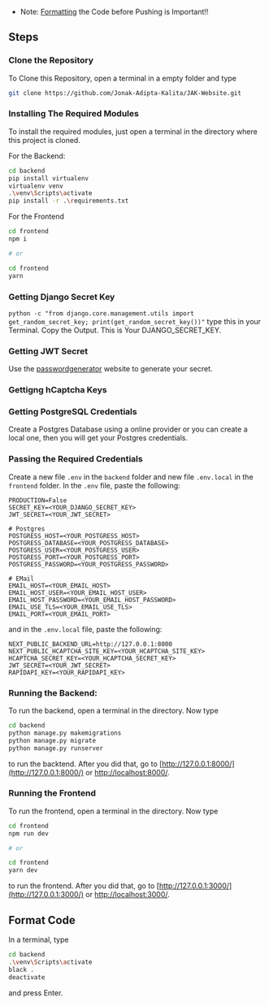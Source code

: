 -   Note: [Formatting](#format-code) the Code before Pushing is Important!!

## Steps

### Clone the Repository

To Clone this Repository, open a terminal in a empty folder and type

```bash
git clone https://github.com/Jonak-Adipta-Kalita/JAK-Website.git
```

### Installing The Required Modules

To install the required modules, just open a terminal in the directory where this project is cloned.

For the Backend:

```bash
cd backend
pip install virtualenv
virtualenv venv
.\venv\Scripts\activate
pip install -r .\requirements.txt
```

For the Frontend

```bash
cd frontend
npm i

# or

cd frontend
yarn
```

### Getting Django Secret Key

`python -c "from django.core.management.utils import get_random_secret_key; print(get_random_secret_key())"`
type this in your Terminal. Copy the Output. This is Your DJANGO_SECRET_KEY.

### Getting JWT Secret

Use the [passwordgenerator](https://passwordsgenerator.net/) website to generate your secret.

### Gettigng hCaptcha Keys

### Getting PostgreSQL Credentials

Create a Postgres Database using a online provider or you can create a local one, then you will get your Postgres credentials.

### Passing the Required Credentials

Create a new file `.env` in the `backend` folder and new file `.env.local` in the `frontend` folder. In the
`.env` file, paste the following:

```env
PRODUCTION=False
SECRET_KEY=<YOUR_DJANGO_SECRET_KEY>
JWT_SECRET=<YOUR_JWT_SECRET>

# Postgres
POSTGRESS_HOST=<YOUR_POSTGRESS_HOST>
POSTGRESS_DATABASE=<YOUR_POSTGRESS_DATABASE>
POSTGRESS_USER=<YOUR_POSTGRESS_USER>
POSTGRESS_PORT=<YOUR_POSTGRESS_PORT>
POSTGRESS_PASSWORD=<YOUR_POSTGRESS_PASSWORD>

# EMail
EMAIL_HOST=<YOUR_EMAIL_HOST>
EMAIL_HOST_USER=<YOUR_EMAIL_HOST_USER>
EMAIL_HOST_PASSWORD=<YOUR_EMAIL_HOST_PASSWORD>
EMAIL_USE_TLS=<YOUR_EMAIL_USE_TLS>
EMAIL_PORT=<YOUR_EMAIL_PORT>
```

and in the `.env.local` file, paste the following:

```env
NEXT_PUBLIC_BACKEND_URL=http://127.0.0.1:8000
NEXT_PUBLIC_HCAPTCHA_SITE_KEY=<YOUR_HCAPTCHA_SITE_KEY>
HCAPTCHA_SECRET_KEY=<YOUR_HCAPTCHA_SECRET_KEY>
JWT_SECRET=<YOUR_JWT_SECRET>
RAPIDAPI_KEY=<YOUR_RAPIDAPI_KEY>
```

### Running the Backend:

To run the backend, open a terminal in the directory. Now type

```bash
cd backend
python manage.py makemigrations
python manage.py migrate
python manage.py runserver
```

to run the backtend. After you did that, go to [http://127.0.0.1:8000/](http://127.0.0.1:8000/) or
[http://localhost:8000/](http://localhost:8000/).

### Running the Frontend

To run the frontend, open a terminal in the directory. Now type

```bash
cd frontend
npm run dev

# or

cd frontend
yarn dev
```

to run the frontend. After you did that, go to [http://127.0.0.1:3000/](http://127.0.0.1:3000/) or
[http://localhost:3000/](http://localhost:3000/).

## Format Code

In a terminal, type

```bash
cd backend
.\venv\Scripts\activate
black .
deactivate
```

and press Enter.
